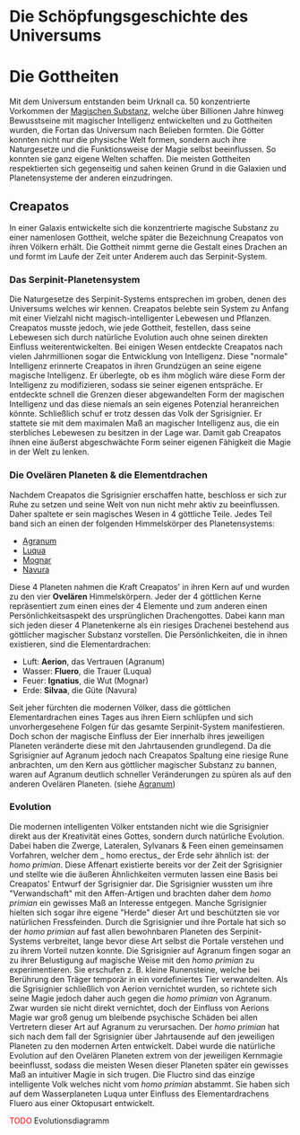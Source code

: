 # Die Schöpfungsgeschichte des Universums

# Die Gottheiten

Mit dem Universum entstanden beim Urknall ca. 50 konzentrierte Vorkommen der [Magischen Substanz](/content/Allgemein/Magie/index.md#Allgemein), welche über Billionen Jahre hinweg Bewusstseine mit magischer Intelligenz entwickelten und zu Gottheiten wurden, die Fortan das Universum nach Belieben formten.
Die Götter konnten nicht nur die physische Welt formen, sondern auch ihre Naturgesetze und die Funktionsweise der Magie selbst beeinflussen. So konnten sie ganz eigene Welten schaffen. Die meisten Gottheiten respektierten sich gegenseitig und sahen keinen Grund in die Galaxien und Planetensysteme der anderen einzudringen.

## Creapatos
In einer Galaxis entwickelte sich die konzentrierte magische Substanz zu einer namenlosen Gottheit, welche später die Bezeichnung Creapatos von ihren Völkern erhält. Die Gottheit nimmt gerne die Gestalt eines Drachen an und formt im Laufe der Zeit unter Anderem auch das Serpinit-System.

### Das Serpinit-Planetensystem
Die Naturgesetze des Serpinit-Systems entsprechen im groben, denen des Universums welches wir kennen.
Creapatos belebte sein System zu Anfang mit einer Vielzahl nicht magisch-intelligenter Lebewesen und Pflanzen. 
Creapatos musste jedoch, wie jede Gottheit, festellen, dass seine Lebewesen sich durch natürliche Evolution auch ohne seinen direkten Einfluss weiterentwickelten. Bei einigen Wesen entdeckte Creapatos nach vielen Jahrmillionen sogar die Entwicklung von Intelligenz.
Diese "normale" Intelligenz erinnerte Creapatos in ihren Grundzügen an seine eigene magische Intelligenz. Er überlegte, ob es ihm möglich wäre diese Form der Intelligenz zu modifizieren, sodass sie seiner eigenen entspräche. Er entdeckte schnell die Grenzen dieser abgewandelten Form der magischen Intelligenz und das diese niemals an sein eigenes Potenzial heranreichen könnte. 
Schließlich schuf er trotz dessen das Volk der Sgrisignier. Er stattete sie mit dem maximalen Maß an magischer Intelligenz aus, die ein sterbliches Lebewesen zu besitzen in der Lage war.
Damit gab Creapatos ihnen eine äußerst abgeschwächte Form seiner eigenen Fähigkeit die Magie in der Welt zu lenken.

### Die Ovelären Planeten & die Elementdrachen

Nachdem Creapatos die Sgrisignier erschaffen hatte, beschloss er sich zur Ruhe zu setzen und seine Welt von nun nicht mehr aktiv zu beeinflussen.
Daher spaltete er sein magisches Wesen in 4 göttliche Teile. Jedes Teil band sich an einen der folgenden Himmelskörper des Planetensystems:

- [Agranum](../Himmelskoerper/Agranum/index.md)
- [Luqua](../Himmelskoerper/Luqua/index.md)
- [Mognar](../Himmelskoerper/Mognar/index.md)
- [Navura](../Himmelskoerper/Navura/index.md)

Diese 4 Planeten nahmen die Kraft Creapatos' in ihren Kern auf und wurden zu den vier **Ovelären** Himmelskörpern. Jeder der 4 göttlichen Kerne repräsentiert zum einen eines der 4 Elemente und zum anderen einen Persönlichkeitsaspekt des ursprünglichen Drachengottes.
Dabei kann man sich jeden dieser 4 Planetenkerne als ein riesiges Drachenei bestehend aus göttlicher magischer Substanz vorstellen. Die Persönlichkeiten, die in ihnen existieren, sind die Elementardrachen:

- Luft: **Aerion**, das Vertrauen (Agranum)
- Wasser: **Fluero**, die Trauer (Luqua)
- Feuer: **Ignatius**, die Wut (Mognar)
- Erde: **Silvaa**, die Güte (Navura)

Seit jeher fürchten die modernen Völker, dass die göttlichen Elementardrachen eines Tages aus ihren Eiern schlüpfen und
sich unvorhergesehene Folgen für das gesamte Serpinit-System manifestieren. Doch schon der magische Einfluss der Eier
innerhalb ihres jeweiligen Planeten veränderte diese mit den Jahrtausenden grundlegend.
Da die Sgrisignier auf Agranum jedoch nach Creapatos Spaltung eine riesige Rune anbrachten, um den Kern aus göttlicher
magischer Substanz zu bannen, waren auf Agranum deutlich schneller Veränderungen zu spüren als auf den anderen Ovelären
Planeten. (siehe [Agranum](../Himmelskoerper/Agranum/index.md))

### Evolution

Die modernen intelligenten Völker entstanden nicht wie die Sgrisignier direkt aus der Kreativität eines Gottes, sondern
durch natürliche Evolution. Dabei haben die Zwerge, Lateralen, Sylvanars & Feen einen gemeinsamen Vorfahren, welcher dem _
homo erectus_ der Erde sehr ähnlich ist: der _homo primian_. Diese Affenart existierte bereits vor der Zeit der
Sgrisignier und stellte wie die äußeren Ähnlichkeiten vermuten lassen eine Basis bei Creapatos' Entwurf der Sgrisignier
dar.
Die Sgrisignier wussten um ihre "Verwandschaft" mit den Affen-Artigen und brachten daher dem _homo primian_ ein gewisses
Maß an Interesse entgegen. Manche Sgrisignier hielten sich sogar ihre eigene "Herde" dieser Art und beschützten sie vor
natürlichen Fressfeinden. Durch die Sgrisignier und ihre Portale hat sich so der _homo primian_ auf fast allen
bewohnbaren Planeten des Serpinit-Systems verbreitet, lange bevor diese Art selbst die Portale verstehen und zu
ihrem Vorteil nutzen konnte. Die Sgrisignier auf Agranum fingen sogar an zu ihrer Belustigung auf magische Weise mit
den _homo primian_ zu experimentieren. Sie erschufen z. B. kleine Runensteine, welche bei Berührung den Träger temporär
in ein vordefiniertes Tier verwandelten. Als die Sgrisignier schließlich von Aerion vernichtet wurden, so richtete sich
seine Magie jedoch daher auch gegen die _homo primian_ von Agranum. Zwar wurden sie nicht direkt vernichtet, doch der
Einfluss von Aerions Magie war groß genug um bleibende psychische Schäden bei allen Vertretern dieser Art auf Agranum zu
verursachen.
Der _homo primian_ hat sich nach dem fall der Sgrisignier über Jahrtausende auf den jeweiligen Planeten zu den modernen
Arten entwickelt. Dabei wurde die natürliche Evolution auf den Ovelären Planeten extrem von der jeweiligen Kernmagie
beeinflusst, sodass die meisten Wesen dieser Planeten später ein gewisses Maß an intuitiver Magie in sich trugen.
Die Fluctro sind das einzige intelligente Volk welches nicht vom _homo primian_ abstammt. Sie haben sich auf dem
Wasserplaneten Luqua unter Einfluss des Elementardrachens Fluero aus einer Oktopusart entwickelt.

<span style="color: red;">TODO</span> Evolutionsdiagramm
